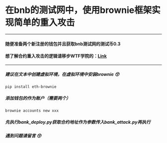 # 在bnb的测试网中，使用brownie框架实现简单的重入攻击
___________________________________________________

#### 随便准备两个新注册的钱包并且获取bnb测试网的测试币0.3
#### 想了解合约重入攻击的逻辑请移步WTF学院的：[Link](https://mirror.xyz/wtfacademy.eth/SrNu6LLzwH7qlTVKbJY6lkTpmadGqUXw0L8iUMzfMxo)

___________________________________________________

##### 建议在文本中创建虚拟环境，在虚拟环境中安装brownie :kissing_closed_eyes:
`pip install eth-brownie`


##### 添加钱包的作为账户（需要两个）
`brownie accounts new xxx`


##### 先执行bank_deploy.py获取合约地址作为参数传入bank_attack.py再执行
##### 遇到问题请留言 :kissing_closed_eyes:

